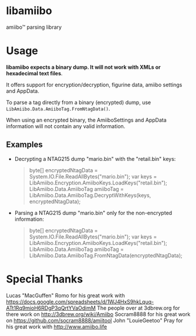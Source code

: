 libamiibo
========
amiibo™ parsing library

Usage
=====
**libamiibo expects a binary dump. It will not work with XMLs or hexadecimal text files**. 

It offers support for encryption/decryption, figurine data, amiibo settings and AppData.

To parse a tag directly from a binary (encrypted) dump, use ```LibAmiibo.Data.AmiiboTag.FromNtagData()```.

When using an encrypted binary, the AmiiboSettings and AppData information will not contain any valid information.

Examples
--------

- Decrypting a NTAG215 dump "mario.bin" with the "retail.bin" keys:
   > byte[] encryptedNtagData = System.IO.File.ReadAllBytes("mario.bin");
   > var keys = LibAmiibo.Encryption.AmiiboKeys.LoadKeys("retail.bin");
   > LibAmiibo.Data.AmiiboTag amiiboTag = LibAmiibo.Data.AmiiboTag.DecryptWithKeys(keys, encryptedNtagData);


- Parsing a NTAG215 dump "mario.bin" only for the non-encrypted information:
   > byte[] encryptedNtagData = System.IO.File.ReadAllBytes("mario.bin");
   > var keys = LibAmiibo.Encryption.AmiiboKeys.LoadKeys("retail.bin");
   > LibAmiibo.Data.AmiiboTag amiiboTag = LibAmiibo.Data.AmiiboTag.FromNtagData(encryptedNtagData);

Special Thanks
==============
Lucas "MacGuffen" Romo for his great work with https://docs.google.com/spreadsheets/d/1WJ4HxS9hkLquq-ATt1Rq9mioH6RDgP3qQrtYVaOdimM
The people over at 3dbrew.org for there work on http://3dbrew.org/wiki/Amiibo
Socram8888 for his great work on https://github.com/socram8888/amiitool
John "LouieGeetoo" Pray for his great work with http://www.amiibo.life